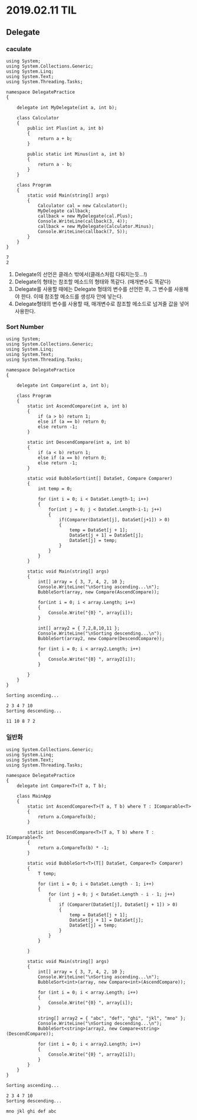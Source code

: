 ﻿# 2019.02.11 TIL## Delegate### caculate```using System;using System.Collections.Generic;using System.Linq;using System.Text;using System.Threading.Tasks;namespace DelegatePractice{	delegate int MyDelegate(int a, int b);	class Calculator	{		public int Plus(int a, int b)		{			return a + b;		}		public static int Minus(int a, int b)		{			return a - b;		}	}	class Program	{		static void Main(string[] args)		{			Calculator cal = new Calculator();			MyDelegate callback;			callback = new MyDelegate(cal.Plus);			Console.WriteLine(callback(3, 4));			callback = new MyDelegate(Calculator.Minus);			Console.WriteLine(callback(7, 5));		}	}}``````72```1. Delegate의 선언은 클래스 밖에서(클래스처럼 다뤄지는듯...!)2. Delegate의 형태는 참조할 메소드의 형태와 똑같다. (매개변수도 똑같다)3. Delegate를 사용할 때에는 Delegate 형태의 변수를 선언한 후, 그 변수를 사용해야 한다. 이때 참조할 메소드를 생성자 안에 넣는다.4. Delegate형태의 변수를 사용할 때, 매개변수로 참조할 메소드로 넘겨줄 값을 넣어 사용한다.### Sort Number```using System;using System.Collections.Generic;using System.Linq;using System.Text;using System.Threading.Tasks;namespace DelegatePractice{	delegate int Compare(int a, int b);	class Program	{		static int AscendCompare(int a, int b)		{			if (a > b) return 1;			else if (a == b) return 0;			else return -1;		}		static int DescendCompare(int a, int b)		{			if (a < b) return 1;			else if (a == b) return 0;			else return -1;		}		static void BubbleSort(int[] DataSet, Compare Comparer)		{			int temp = 0;			for (int i = 0; i < DataSet.Length-1; i++)			{				for(int j = 0; j < DataSet.Length-i-1; j++)				{					if(Comparer(DataSet[j], DataSet[j+1]) > 0)					{						temp = DataSet[j + 1];						DataSet[j + 1] = DataSet[j];						DataSet[j] = temp;					}				}			}		}		static void Main(string[] args)		{			int[] array = { 3, 7, 4, 2, 10 };			Console.WriteLine("\nSorting ascending...\n");			BubbleSort(array, new Compare(AscendCompare));			for(int i = 0; i < array.Length; i++)			{				Console.Write("{0} ", array[i]);			}			int[] array2 = { 7,2,8,10,11 };			Console.WriteLine("\nSorting descending...\n");			BubbleSort(array2, new Compare(DescendCompare));			for (int i = 0; i < array2.Length; i++)			{				Console.Write("{0} ", array2[i]);			}		}	}}``````Sorting ascending...2 3 4 7 10Sorting descending...11 10 8 7 2```### 일반화```using System;using System.Collections.Generic;using System.Linq;using System.Text;using System.Threading.Tasks;namespace DelegatePractice{	delegate int Compare<T>(T a, T b);	class MainApp	{		static int AscendCompare<T>(T a, T b) where T : IComparable<T>		{			return a.CompareTo(b);		}		static int DescendCompare<T>(T a, T b) where T : IComparable<T>		{			return a.CompareTo(b) * -1;		}		static void BubbleSort<T>(T[] DataSet, Compare<T> Comparer)		{			T temp;			for (int i = 0; i < DataSet.Length - 1; i++)			{				for (int j = 0; j < DataSet.Length - i - 1; j++)				{					if (Comparer(DataSet[j], DataSet[j + 1]) > 0)					{						temp = DataSet[j + 1];						DataSet[j + 1] = DataSet[j];						DataSet[j] = temp;					}				}			}		}		static void Main(string[] args)		{			int[] array = { 3, 7, 4, 2, 10 };			Console.WriteLine("\nSorting ascending...\n");			BubbleSort<int>(array, new Compare<int>(AscendCompare));			for (int i = 0; i < array.Length; i++)			{				Console.Write("{0} ", array[i]);			}			string[] array2 = { "abc", "def", "ghi", "jkl", "mno" };			Console.WriteLine("\nSorting descending...\n");			BubbleSort<string>(array2, new Compare<string>(DescendCompare));			for (int i = 0; i < array2.Length; i++)			{				Console.Write("{0} ", array2[i]);			}		}	}}``````Sorting ascending...2 3 4 7 10Sorting descending...mno jkl ghi def abc```